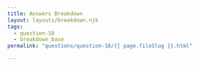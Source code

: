 ```yaml
---
title: Answers Breakdown
layout: layouts/breakdown.njk
tags:
  - question-18
  - breakdown_base
permalink: "questions/question-18/{{ page.fileSlug }}.html"

---
```

